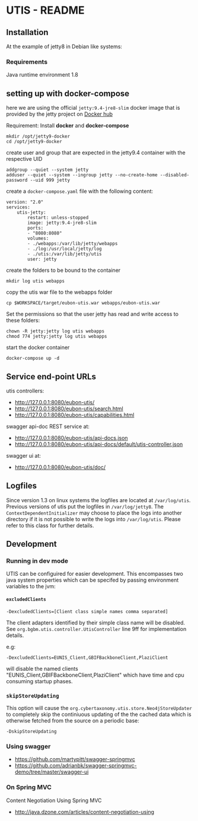 # UTIS - README




## Installation

At the example of jetty8 in Debian like systems:

### Requirements

Java runtime environment 1.8 

## setting up with docker-compose

here we are using the official `jetty:9.4-jre8-slim` docker image that is provided by the jetty project on [Docker hub](https://hub.docker.com/_/jetty)

Requirement: Install **docker** and **docker-compose**


~~~
mkdir /opt/jetty9-docker
cd /opt/jetty9-docker
~~~

create user and group that are expected in the jetty9.4 container with the respective UID

~~~
addgroup --quiet --system jetty
adduser --quiet --system --ingroup jetty --no-create-home --disabled-password --uid 999 jetty
~~~

create a `docker-compose.yaml` file with the following content:

~~~
version: "2.0"
services:
    utis-jetty:
        restart: unless-stopped
        image: jetty:9.4-jre8-slim
        ports:
        - "8080:8080"
        volumes:
        - ./webapps:/var/lib/jetty/webapps
        - ./log:/usr/local/jetty/log
        - ./utis:/var/lib/jetty/utis
        user: jetty
~~~

create the folders to be bound to the container

~~~
mkdir log utis webapps
~~~

copy the utis war file to the webapps folder

~~~
cp $WORKSPACE/target/eubon-utis.war webapps/eubon-utis.war
~~~

Set the permissions so that the user jetty has read and write access to these folders: 

~~~
chown -R jetty:jetty log utis webapps
chmod 774 jetty:jetty log utis webapps
~~~

start the docker container

~~~
docker-compose up -d
~~~

## Service end-point URLs

utis controllers:

* http://127.0.0.1:8080/eubon-utis/
* http://127.0.0.1:8080/eubon-utis/search.html
* http://127.0.0.1:8080/eubon-utis/capabilities.html

swagger api-doc REST service at:

* http://127.0.0.1:8080/eubon-utis/api-docs.json
* http://127.0.0.1:8080/eubon-utis/api-docs/default/utis-controller.json

swagger ui at:

* http://127.0.0.1:8080/eubon-utis/doc/

## Logfiles

Since version 1.3 on linux systems the logfiles are located at `/var/log/utis`. Previous versions of utis put the logfiles in `/var/log/jetty8`.
The `ContextDependentInitializer` may choose to place the logs into another  directory if it is not possible to write the logs into `/var/log/utis`. 
Please refer to this class for further details.

## Development

### Running in dev mode

UTIS can be configuired for easier development. This encompasses two java system properties which can be specifed by passing environment variables to the jvm:


#### `excludedClients`

    -DexcludedClients=[Client class simple names comma separated]
    
The client adapters identified by their simple class name will be disabled. See `org.bgbm.utis.controller.UtisController` line 9ff for implementation details.

e.g:
     
    -DexcludedClients=EUNIS_Client,GBIFBackboneClient,PlaziClient
    
will disable the named clients "EUNIS_Client,GBIFBackboneClient,PlaziClient" which have time and cpu consuming startup phases.

### `skipStoreUpdating`

This option will cause the `org.cybertaxonomy.utis.store.Neo4jStoreUpdater` to completely skip the continiuous updating of the the cached data which 
is otherwise fetched from the source on a periodic base:

    -DskipStoreUpdating


### Using swagger

* https://github.com/martypitt/swagger-springmvc
* https://github.com/adrianbk/swagger-springmvc-demo/tree/master/swagger-ui


### On Spring MVC
Content Negotiation Using Spring MVC
* http://java.dzone.com/articles/content-negotiation-using